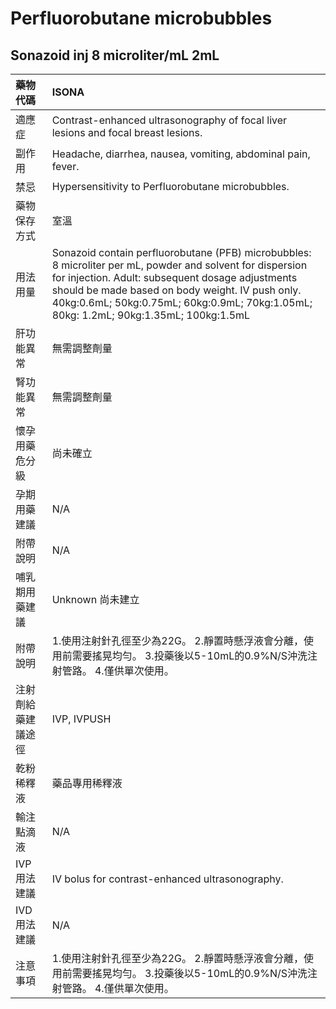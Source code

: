 # Perfluorobutane microbubbles

## Sonazoid inj 8 microliter/mL 2mL

| 藥物代碼           | ISONA                                                                                                                                                                                                                                                                                                      |
|:-------------------|:-----------------------------------------------------------------------------------------------------------------------------------------------------------------------------------------------------------------------------------------------------------------------------------------------------------|
| 適應症             | Contrast-enhanced ultrasonography of focal liver lesions and focal breast lesions.                                                                                                                                                                                                                         |
| 副作用             | Headache, diarrhea, nausea, vomiting, abdominal pain, fever.                                                                                                                                                                                                                                               |
| 禁忌               | Hypersensitivity to Perfluorobutane microbubbles.                                                                                                                                                                                                                                                          |
| 藥物保存方式       | 室溫                                                                                                                                                                                                                                                                                                       |
| 用法用量           | Sonazoid contain perfluorobutane (PFB) microbubbles: 8 microliter per mL, powder and solvent for dispersion for injection. Adult: subsequent dosage adjustments should be made based on body weight. IV push only. 40kg:0.6mL; 50kg:0.75mL; 60kg:0.9mL; 70kg:1.05mL; 80kg: 1.2mL; 90kg:1.35mL; 100kg:1.5mL |
| 肝功能異常         | 無需調整劑量                                                                                                                                                                                                                                                                                               |
| 腎功能異常         | 無需調整劑量                                                                                                                                                                                                                                                                                               |
| 懷孕用藥危分級     | 尚未確立                                                                                                                                                                                                                                                                                                   |
| 孕期用藥建議       | N/A                                                                                                                                                                                                                                                                                                        |
| 附帶說明           | N/A                                                                                                                                                                                                                                                                                                        |
| 哺乳期用藥建議     | Unknown 尚未建立                                                                                                                                                                                                                                                                                           |
| 附帶說明           | 1.使用注射針孔徑至少為22G。 2.靜置時懸浮液會分離，使用前需要搖晃均勻。 3.投藥後以5-10mL的0.9%N/S沖洗注射管路。 4.僅供單次使用。                                                                                                                                                                            |
| 注射劑給藥建議途徑 | IVP, IVPUSH                                                                                                                                                                                                                                                                                                |
| 乾粉稀釋液         | 藥品專用稀釋液                                                                                                                                                                                                                                                                                             |
| 輸注點滴液         | N/A                                                                                                                                                                                                                                                                                                        |
| IVP 用法建議       | IV bolus for contrast-enhanced ultrasonography.                                                                                                                                                                                                                                                            |
| IVD 用法建議       | N/A                                                                                                                                                                                                                                                                                                        |
| 注意事項           | 1.使用注射針孔徑至少為22G。 2.靜置時懸浮液會分離，使用前需要搖晃均勻。 3.投藥後以5-10mL的0.9%N/S沖洗注射管路。 4.僅供單次使用。                                                                                                                                                                            |

